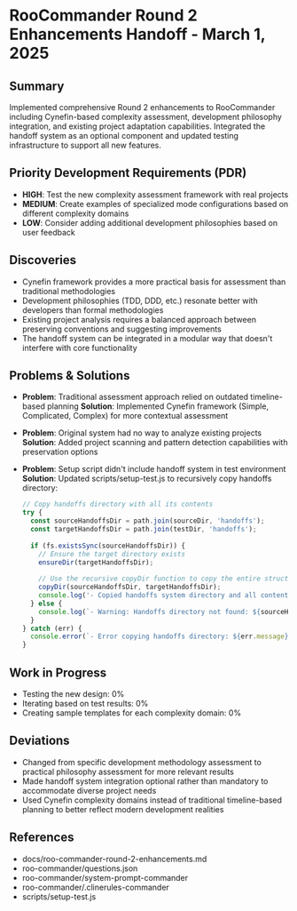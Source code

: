 # RooCommander Round 2 Enhancements Handoff - March 1, 2025

## Summary
Implemented comprehensive Round 2 enhancements to RooCommander including Cynefin-based complexity assessment, development philosophy integration, and existing project adaptation capabilities. Integrated the handoff system as an optional component and updated testing infrastructure to support all new features.

## Priority Development Requirements (PDR)
- **HIGH**: Test the new complexity assessment framework with real projects
- **MEDIUM**: Create examples of specialized mode configurations based on different complexity domains
- **LOW**: Consider adding additional development philosophies based on user feedback

## Discoveries
- Cynefin framework provides a more practical basis for assessment than traditional methodologies
- Development philosophies (TDD, DDD, etc.) resonate better with developers than formal methodologies
- Existing project analysis requires a balanced approach between preserving conventions and suggesting improvements
- The handoff system can be integrated in a modular way that doesn't interfere with core functionality

## Problems & Solutions
- **Problem**: Traditional assessment approach relied on outdated timeline-based planning
  **Solution**: Implemented Cynefin framework (Simple, Complicated, Complex) for more contextual assessment

- **Problem**: Original system had no way to analyze existing projects
  **Solution**: Added project scanning and pattern detection capabilities with preservation options

- **Problem**: Setup script didn't include handoff system in test environment
  **Solution**: Updated scripts/setup-test.js to recursively copy handoffs directory:
  ```javascript
  // Copy handoffs directory with all its contents
  try {
    const sourceHandoffsDir = path.join(sourceDir, 'handoffs');
    const targetHandoffsDir = path.join(testDir, 'handoffs');
    
    if (fs.existsSync(sourceHandoffsDir)) {
      // Ensure the target directory exists
      ensureDir(targetHandoffsDir);
      
      // Use the recursive copyDir function to copy the entire structure
      copyDir(sourceHandoffsDir, targetHandoffsDir);
      console.log('- Copied handoffs system directory and all contents');
    } else {
      console.log(`- Warning: Handoffs directory not found: ${sourceHandoffsDir}`);
    }
  } catch (err) {
    console.error(`- Error copying handoffs directory: ${err.message}`);
  }
  ```

## Work in Progress
- Testing the new design: 0%
- Iterating based on test results: 0%
- Creating sample templates for each complexity domain: 0%

## Deviations
- Changed from specific development methodology assessment to practical philosophy assessment for more relevant results
- Made handoff system integration optional rather than mandatory to accommodate diverse project needs
- Used Cynefin complexity domains instead of traditional timeline-based planning to better reflect modern development realities

## References
- docs/roo-commander-round-2-enhancements.md
- roo-commander/questions.json
- roo-commander/system-prompt-commander
- roo-commander/.clinerules-commander
- scripts/setup-test.js